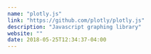 ```yaml
---
name: "plotly.js"
link: "https://github.com/plotly/plotly.js"
description: "Javascript graphing library"
website: ""
date: 2018-05-25T12:34:37-04:00
---
```

